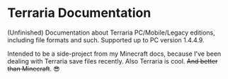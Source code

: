 # Terraria Documentation
(Unfinished) Documentation about Terraria PC/Mobile/Legacy editions, including file formats and such. Supported up to PC version 1.4.4.9.  
  
Intended to be a side-project from my Minecraft docs, because I've been dealing with Terraria save files recently. Also Terraria is cool. ~~And better than Minecraft~~.  😎
